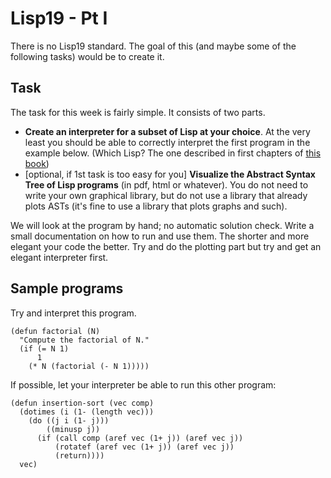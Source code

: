 
# Lisp19 - Pt I

There is no Lisp19 standard. The goal of this (and maybe some of the following tasks) would be to create it.

## Task
The task for this week is fairly simple. It consists of two parts.
- **Create an interpreter for a subset of Lisp at your choice**. At the very least you should be able to correctly interpret the first program in the example below. (Which Lisp? The one described in first chapters of [this book](https://leanpub.com/progalgs/read))
- [optional, if 1st task is too easy for you] **Visualize the Abstract Syntax Tree of Lisp programs** (in pdf, html or whatever). You do not need to write your own graphical library, but do not use a library that already plots ASTs (it's fine to use a library that plots graphs and such).

We will look at the program by hand; no automatic solution check. Write a small documentation on how to run and use them. The shorter and more elegant your code the better. Try and do the plotting part but try and get an elegant interpreter first.



## Sample programs

Try and interpret this program.

```
(defun factorial (N)
  "Compute the factorial of N."
  (if (= N 1)
      1
    (* N (factorial (- N 1)))))
```

If possible, let your interpreter be able to run this other program:
```
(defun insertion-sort (vec comp)
  (dotimes (i (1- (length vec)))
    (do ((j i (1- j)))
        ((minusp j))
      (if (call comp (aref vec (1+ j)) (aref vec j))
          (rotatef (aref vec (1+ j)) (aref vec j))
          (return))))
  vec)
```